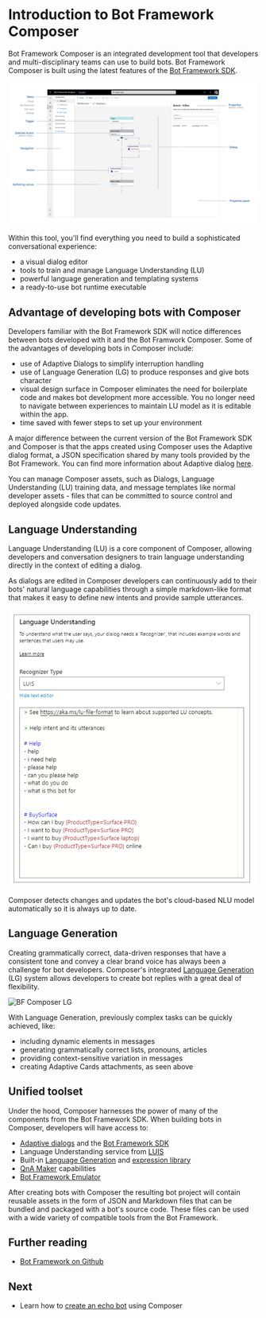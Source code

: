 # Introduction to Bot Framework Composer
Bot Framework Composer is an integrated development tool that developers and multi-disciplinary teams can use to build bots. Bot Framework Composer is built using the latest features of the [Bot Framework SDK](https://github.com/microsoft/botframework-sdk).

![BF Composer](./media/introduction/composer-overview.png)

 Within this tool, you'll find everything you need to build a sophisticated conversational experience:
* a visual dialog editor 
* tools to train and manage Language Understanding (LU)
* powerful language generation and templating systems
* a ready-to-use bot runtime executable 

## Advantage of developing bots with Composer
Developers familiar with the Bot Framework SDK will notice differences between bots developed with it and the Bot Framwork Composer. Some of the advantages of developing bots in Composer include:
- use of Adaptive Dialogs to simplify interruption handling
- use of Language Generation (LG) to produce responses and give bots character
- visual design surface in Composer eliminates the need for boilerplate code and makes bot development more accessible. You no longer need to navigate between experiences to maintain LU model as it is editable within the app.
- time saved with fewer steps to set up your environment

A major difference between the current version of the Bot Framework SDK and Composer is that the apps created using Composer uses the Adaptive dialog format, a JSON specification shared by many tools provided by the Bot Framework. You can find more information about Adaptive dialog [here](https://github.com/microsoft/BotBuilder-Samples/tree/master/experimental/adaptive-dialog).

You can manage Composer assets, such as Dialogs, Language Understanding (LU) training data, and message templates like normal developer assets - files that can be committed to source control and deployed alongside code updates.

## Language Understanding

Language Understanding (LU) is a core component of Composer, allowing developers and conversation designers to train language understanding directly in the context of editing a dialog.  

As dialogs are edited in Composer developers can continuously add to their bots' natural language capabilities through a simple markdown-like format that makes it easy to define new intents and provide sample utterances.

![BF Composer NLU](./media/introduction/intro-nlu.png)

 Composer detects changes and updates the bot's cloud-based NLU model automatically so it is always up to date.

## Language Generation

Creating grammatically correct, data-driven responses that have a consistent tone and convey a clear brand voice has always been a challenge for bot developers. Composer's integrated [Language Generation](https://github.com/microsoft/BotBuilder-Samples/tree/master/experimental/language-generation) (LG) system allows developers to create bot replies with a great deal of flexibility.

![BF Composer LG](.//media/language_generation/bot_responses.png)

With Language Generation, previously complex tasks can be quickly achieved, like:
* including dynamic elements in messages
* generating grammatically correct lists, pronouns, articles
* providing context-sensitive variation in messages
* creating Adaptive Cards attachments, as seen above

## Unified toolset

Under the hood, Composer harnesses the power of many of the components from the Bot Framework SDK. When building bots in Composer, developers will have access to:

* [Adaptive dialogs](https://github.com/microsoft/BotBuilder-Samples/tree/master/experimental/adaptive-dialog) and the [Bot Framework SDK](https://github.com/microsoft/botframework-sdk)
* Language Understanding service from [LUIS](https://www.luis.ai/home)
* Built-in [Language Generation](https://github.com/microsoft/BotBuilder-Samples/tree/master/experimental/language-generation) and [expression library](https://github.com/microsoft/BotBuilder-Samples/tree/master/experimental/common-expression-language)
* [QnA Maker](https://www.qnamaker.ai/) capabilities
* [Bot Framework Emulator](https://github.com/microsoft/BotFramework-Emulator)

After creating bots with Composer the resulting bot project will contain reusable assets in the form of JSON and Markdown files that can be bundled and packaged with a bot's source code. These files can be used with a wide variety of compatible tools from the Bot Framework.

## Further reading

* [Bot Framework on Github](https://github.com/microsoft/botframework)

## Next

* Learn how to [create an echo bot](./tutorial-create-echobot.md) using Composer
